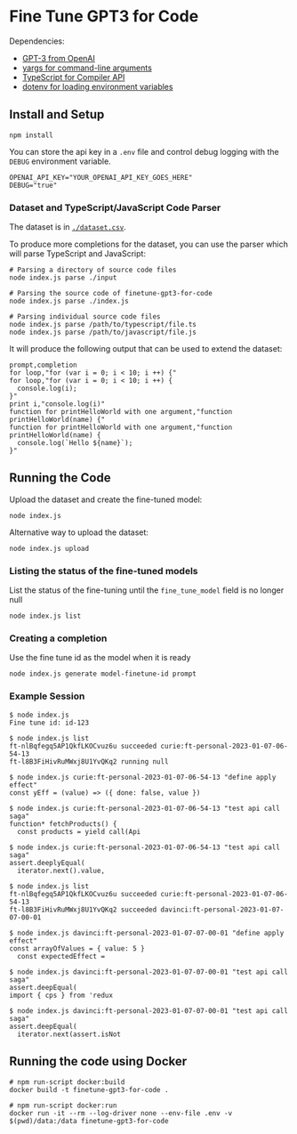 # Fine Tune GPT3 for Code

Dependencies:
* [GPT-3 from OpenAI](https://github.com/openai/openai-node)
* [yargs for command-line arguments](https://github.com/yargs/yargs)
* [TypeScript for Compiler API](https://github.com/microsoft/TypeScript/wiki/Using-the-Compiler-API)
* [dotenv for loading environment variables](https://github.com/motdotla/dotenv)

## Install and Setup

```shell
npm install
```

You can store the api key in a `.env` file and control debug logging with the `DEBUG` environment variable.

```
OPENAI_API_KEY="YOUR_OPENAI_API_KEY_GOES_HERE"
DEBUG="true"
```

### Dataset and TypeScript/JavaScript Code Parser
The dataset is in [`./dataset.csv`](./dataset.csv).

To produce more completions for the dataset, you can use the parser which will parse TypeScript and JavaScript:

```shell
# Parsing a directory of source code files
node index.js parse ./input

# Parsing the source code of finetune-gpt3-for-code
node index.js parse ./index.js

# Parsing individual source code files
node index.js parse /path/to/typescript/file.ts
node index.js parse /path/to/javascript/file.js
```

It will produce the following output that can be used to extend the dataset:

```
prompt,completion
for loop,"for (var i = 0; i < 10; i ++) {"
for loop,"for (var i = 0; i < 10; i ++) {
  console.log(i);
}"
print i,"console.log(i)"
function for printHelloWorld with one argument,"function printHelloWorld(name) {"
function for printHelloWorld with one argument,"function printHelloWorld(name) {
  console.log(`Hello ${name}`);
}"
```

## Running the Code

Upload the dataset and create the fine-tuned model:

```shell
node index.js
```

Alternative way to upload the dataset:

```shell
node index.js upload
```

### Listing the status of the fine-tuned models

List the status of the fine-tuning until the `fine_tune_model` field is no longer null

```shell
node index.js list
```

### Creating a completion

Use the fine tune id as the model when it is ready

```shell
node index.js generate model-finetune-id prompt
```

### Example Session

```
$ node index.js
Fine tune id: id-123

$ node index.js list
ft-nlBqfegq5AP1QkfLKOCvuz6u succeeded curie:ft-personal-2023-01-07-06-54-13
ft-l8B3FiHivRuMWxj8U1YvQKq2 running null

$ node index.js curie:ft-personal-2023-01-07-06-54-13 "define apply effect"
const yEff = (value) => ({ done: false, value })

$ node index.js curie:ft-personal-2023-01-07-06-54-13 "test api call saga"
function* fetchProducts() {
  const products = yield call(Api

$ node index.js curie:ft-personal-2023-01-07-06-54-13 "test api call saga"
assert.deeplyEqual(
  iterator.next().value,

$ node index.js list
ft-nlBqfegq5AP1QkfLKOCvuz6u succeeded curie:ft-personal-2023-01-07-06-54-13
ft-l8B3FiHivRuMWxj8U1YvQKq2 succeeded davinci:ft-personal-2023-01-07-07-00-01

$ node index.js davinci:ft-personal-2023-01-07-07-00-01 "define apply effect"
const arrayOfValues = { value: 5 }
  const expectedEffect =

$ node index.js davinci:ft-personal-2023-01-07-07-00-01 "test api call saga"
assert.deepEqual(
import { cps } from 'redux

$ node index.js davinci:ft-personal-2023-01-07-07-00-01 "test api call saga"
assert.deepEqual(
  iterator.next(assert.isNot
```

## Running the code using Docker

```shell
# npm run-script docker:build
docker build -t finetune-gpt3-for-code .

# npm run-script docker:run
docker run -it --rm --log-driver none --env-file .env -v $(pwd)/data:/data finetune-gpt3-for-code
```
